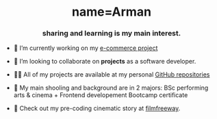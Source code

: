 <h1 align="center">name=Arman</h1>
<h3 align="center">sharing and learning is my main interest.</h3>

- 🔭 I’m currently working on my [e-commerce project](https://devcodepush.github.io/e-commerce-project-online-book-store-/)

- 👯 I’m looking to collaborate on **projects** as a software developer.

- 👨‍💻 All of my projects are available at my personal [GitHub repositories](https://github.com/devcodepush)

- 👨 My main shooling and background are in 2 majors: BSc performing arts & cinema + Frontend developement Bootcamp certificate

- 📄 Check out my pre-coding cinematic story at [filmfreeway](https://filmfreeway.com/projects/2145296).


